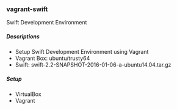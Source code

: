 ### vagrant-swift
Swift Development Environment

##### Descriptions
* Setup Swift Development Environment using Vagrant
* Vagrant Box: ubuntu/trusty64
* Swift: swift-2.2-SNAPSHOT-2016-01-06-a-ubuntu14.04.tar.gz

##### Setup
* VirtualBox
* Vagrant
